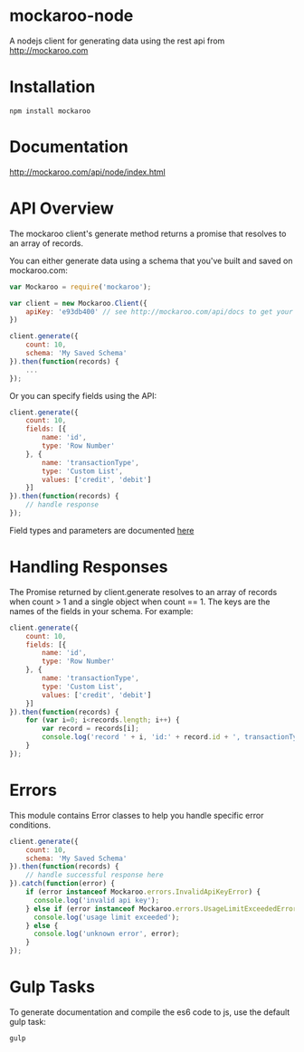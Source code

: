 # mockaroo-node

A nodejs client for generating data using the rest api from http://mockaroo.com

# Installation

    npm install mockaroo

# Documentation

http://mockaroo.com/api/node/index.html

# API Overview

The mockaroo client's generate method returns a promise that resolves to an array of records.

You can either generate data using a schema that you've built and saved on mockaroo.com:

```js
var Mockaroo = require('mockaroo');

var client = new Mockaroo.Client({
    apiKey: 'e93db400' // see http://mockaroo.com/api/docs to get your api key
})

client.generate({
    count: 10,
    schema: 'My Saved Schema'
}).then(function(records) {
    ...
});
```

Or you can specify fields using the API:

```js
client.generate({
    count: 10,
    fields: [{
        name: 'id',
        type: 'Row Number'
    }, {
        name: 'transactionType',
        type: 'Custom List',
        values: ['credit', 'debit']
    }]
}).then(function(records) {
    // handle response
});
```

Field types and parameters are documented [here](http://mockaroo.com/api/docs#types)

# Handling Responses

The Promise returned by client.generate resolves to an array of records when count > 1 and a single object when count == 1.
The keys are the names of the fields in your schema.  For example:

```js
client.generate({
    count: 10,
    fields: [{
        name: 'id',
        type: 'Row Number'
    }, {
        name: 'transactionType',
        type: 'Custom List',
        values: ['credit', 'debit']
    }]
}).then(function(records) {
    for (var i=0; i<records.length; i++) {
        var record = records[i];
        console.log('record ' + i, 'id:' + record.id + ', transactionType:' + record.transactionType);
    }
});
```

# Errors

This module contains Error classes to help you handle specific error conditions.

```js
client.generate({
    count: 10,
    schema: 'My Saved Schema'
}).then(function(records) {
    // handle successful response here
}).catch(function(error) {
    if (error instanceof Mockaroo.errors.InvalidApiKeyError) {
      console.log('invalid api key');
    } else if (error instanceof Mockaroo.errors.UsageLimitExceededError) {
      console.log('usage limit exceeded');
    } else {
      console.log('unknown error', error);
    }
});
```

# Gulp Tasks

To generate documentation and compile the es6 code to js, use the default gulp task:

    gulp
